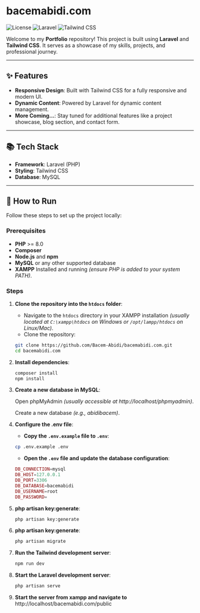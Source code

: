 # bacemabidi<span>.com</span>

![License](https://img.shields.io/badge/license-MIT-blue.svg)
![Laravel](https://img.shields.io/badge/Laravel-FF2D20?style=flat&logo=laravel&logoColor=white)
![Tailwind CSS](https://img.shields.io/badge/Tailwind_CSS-38B2AC?style=flat&logo=tailwind-css&logoColor=white)

Welcome to my **Portfolio** repository! This project is built using **Laravel** and **Tailwind CSS**. It serves as a showcase of my skills, projects, and professional journey.

---

## ✨ Features

-   **Responsive Design**: Built with Tailwind CSS for a fully responsive and modern UI.
-   **Dynamic Content**: Powered by Laravel for dynamic content management.
-   **More Coming...**: Stay tuned for additional features like a project showcase, blog section, and contact form.
    <!-- - **Project Showcase**: Display my projects with details like descriptions, technologies used, and live demos. -->
    <!-- - **Blog Section**: A blog to share insights, tutorials, and updates. -->
    <!-- - **Contact Form**: Integrated contact form for easy communication. -->
    <!-- - **SEO Optimized**: Meta tags, Open Graph, and structured data for better search engine visibility. -->

---

## 📚 Tech Stack

-   **Framework**: Laravel (PHP)
-   **Styling**: Tailwind CSS
-   **Database**: MySQL
    <!-- - **Version Control**: Git -->
    <!-- - **Deployment**: Vercel, Netlify, or any Laravel-compatible hosting -->

---

## 🚀 How to Run

Follow these steps to set up the project locally:

### Prerequisites

-   **PHP** >= 8.0
-   **Composer**
-   **Node.js** and **npm**
-   **MySQL** or any other supported database
-   **XAMPP** Installed and running _(ensure PHP is added to your system PATH)_.

### Steps

1. **Clone the repository into the `htdocs` folder**:

    - Navigate to the `htdocs` directory in your XAMPP installation _(usually located at `C:\xampp\htdocs` on Windows or `/opt/lampp/htdocs` on Linux/Mac)_.
    - Clone the repository:

    ```bash
    git clone https://github.com/Bacem-Abidi/bacemabidi.com.git
    cd bacemabidi.com
    ```

2. **Install dependencies**:
    ```bash
    composer install
    npm install
    ```
3. **Create a new database in MySQL**:

    Open phpMyAdmin _(usually accessible at http://localhost/phpmyadmin)_.

    Create a new database _(e.g., abidibacem)_.

4. **Configure the .env file**:

    - **Copy the `.env.example` file to `.env`**:

    ```bash
    cp .env.example .env
    ```

    - **Open the `.env` file and update the database configuration**:

    ```php
    DB_CONNECTION=mysql
    DB_HOST=127.0.0.1
    DB_PORT=3306
    DB_DATABASE=bacemabidi
    DB_USERNAME=root
    DB_PASSWORD=
    ```

5. **php artisan key:generate**:
    ```bash
    php artisan key:generate
    ```
6. **php artisan key:generate**:
    ```bash
    php artisan migrate
    ```
7. **Run the Tailwind development server**:
    ```bash
    npm run dev
    ```
8. **Start the Laravel development server**:
    ```bash
    php artisan serve
    ```
9. **Start the server from xampp and navigate to** http://localhost/bacemabidi.com/public

